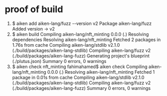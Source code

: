 # proof of build
1. $ aiken add aiken-lang/fuzz --version v2
      Package aiken-lang/fuzz
        Added version → v2
2. $ aiken build
    Compiling aiken-lang/nft_minting 0.0.0 (.)
    Resolving dependencies
    Resolving aiken-lang/nft_minting
      Fetched 2 packages in 1.76s from cache
    Compiling aiken-lang/stdlib v2.1.0 (./build/packages/aiken-lang-stdlib)
    Compiling aiken-lang/fuzz v2 (./build/packages/aiken-lang-fuzz)
   Generating project's blueprint (./plutus.json)
      Summary 0 errors, 0 warnings
3. $ aiken check
   nft_minting fahimahamed$ aiken check
    Compiling aiken-lang/nft_minting 0.0.0 (.)
    Resolving aiken-lang/nft_minting
      Fetched 1 package in 0.01s from cache
    Compiling aiken-lang/stdlib v2.1.0 (./build/packages/aiken-lang-stdlib)
    Compiling aiken-lang/fuzz v2 (./build/packages/aiken-lang-fuzz)
      Summary 0 errors, 0 warnings
